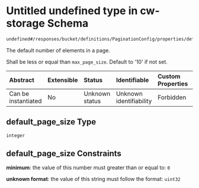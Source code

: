 # Untitled undefined type in cw-storage Schema

```txt
undefined#/responses/bucket/definitions/PaginationConfig/properties/default_page_size
```

The default number of elements in a page.

Shall be less or equal than `max_page_size`. Default to '10' if not set.

| Abstract            | Extensible | Status         | Identifiable            | Custom Properties | Additional Properties | Access Restrictions | Defined In                                                         |
| :------------------ | :--------- | :------------- | :---------------------- | :---------------- | :-------------------- | :------------------ | :----------------------------------------------------------------- |
| Can be instantiated | No         | Unknown status | Unknown identifiability | Forbidden         | Allowed               | none                | [cw-storage.json\*](schema/cw-storage.json "open original schema") |

## default\_page\_size Type

`integer`

## default\_page\_size Constraints

**minimum**: the value of this number must greater than or equal to: `0`

**unknown format**: the value of this string must follow the format: `uint32`
